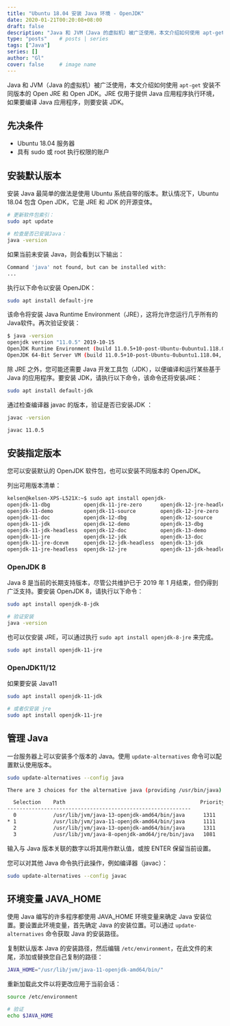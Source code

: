 ```yaml
---
title: "Ubuntu 18.04 安装 Java 环境 - OpenJDK"
date: 2020-01-21T00:20:08+08:00
draft: false
description: "Java 和 JVM（Java 的虚拟机）被广泛使用，本文介绍如何使用 apt-get 安装不同版本的 Open JRE 和 Open JDK。JRE 仅用于提供 Java 应用程序执行环境，如果要编译 Java 应用程序，则要安装 JDK。"
type: "posts"    # posts | series
tags: ["Java"]
series: []
author: "Gl"
cover: false     # image name
---
```


Java 和 JVM（Java 的虚拟机）被广泛使用，本文介绍如何使用 `apt-get` 安装不同版本的 Open JRE 和 Open JDK。JRE 仅用于提供 Java 应用程序执行环境，如果要编译 Java 应用程序，则要安装 JDK。

## 先决条件

- Ubuntu 18.04 服务器
- 具有 sudo 或 root 执行权限的账户

## 安装默认版本

安装 Java 最简单的做法是使用 Ubuntu 系统自带的版本。默认情况下，Ubuntu 18.04 包含 Open JDK，它是 JRE 和 JDK 的开源变体。

```bash
# 更新软件包索引：
sudo apt update

# 检查是否已安装Java：
java -version
```

如果当前未安装 Java，则会看到以下输出：

```bash
Command 'java' not found, but can be installed with:
...
```

执行以下命令以安装 OpenJDK：

```bash
sudo apt install default-jre
```

该命令将安装 Java Runtime Environment（JRE），这将允许您运行几乎所有的Java软件。再次验证安装：

```bash
$ java -version
openjdk version "11.0.5" 2019-10-15
OpenJDK Runtime Environment (build 11.0.5+10-post-Ubuntu-0ubuntu1.118.04)
OpenJDK 64-Bit Server VM (build 11.0.5+10-post-Ubuntu-0ubuntu1.118.04, mixed mode, sharing)
```

除 JRE 之外，您可能还需要 Java 开发工具包（JDK），以便编译和运行某些基于 Java 的应用程序。要安装 JDK，请执行以下命令，该命令还将安装JRE：

```bash
sudo apt install default-jdk
```

通过检查编译器 javac 的版本，验证是否已安装JDK ：

```bash
javac -version

javac 11.0.5
```

## 安装指定版本

您可以安装默认的 OpenJDK 软件包，也可以安装不同版本的 OpenJDK。

列出可用版本清单：

```bash
kelsen@kelsen-XPS-L521X:~$ sudo apt install openjdk-
openjdk-11-dbg           openjdk-11-jre-zero      openjdk-12-jre-headless  openjdk-13-jre           openjdk-8-jdk-headless
openjdk-11-demo          openjdk-11-source        openjdk-12-jre-zero      openjdk-13-jre-headless  openjdk-8-jre
openjdk-11-doc           openjdk-12-dbg           openjdk-12-source        openjdk-13-jre-zero      openjdk-8-jre-dcevm
openjdk-11-jdk           openjdk-12-demo          openjdk-13-dbg           openjdk-13-source        openjdk-8-jre-headless
openjdk-11-jdk-headless  openjdk-12-doc           openjdk-13-demo          openjdk-8-dbg            openjdk-8-jre-zero
openjdk-11-jre           openjdk-12-jdk           openjdk-13-doc           openjdk-8-demo           openjdk-8-source
openjdk-11-jre-dcevm     openjdk-12-jdk-headless  openjdk-13-jdk           openjdk-8-doc            
openjdk-11-jre-headless  openjdk-12-jre           openjdk-13-jdk-headless  openjdk-8-jdk
```

### OpenJDK 8

Java 8 是当前的长期支持版本，尽管公共维护已于 2019 年 1 月结束，但仍得到广泛支持。要安装 OpenJDK 8，请执行以下命令：

```bash
sudo apt install openjdk-8-jdk

# 验证安装
java -version
```

也可以仅安装 JRE，可以通过执行 `sudo apt install openjdk-8-jre` 来完成。

```bash
sudo apt install openjdk-11-jre
```

### OpenJDK11/12

如果要安装 Java11

```bash
sudo apt install openjdk-11-jdk

# 或者仅安装 jre
sudo apt install openjdk-11-jre
```

## 管理 Java

一台服务器上可以安装多个版本的 Java。使用 `update-alternatives` 命令可以配置默认使用版本。

```bash
sudo update-alternatives --config java

There are 3 choices for the alternative java (providing /usr/bin/java).

  Selection    Path                                            Priority   Status
------------------------------------------------------------
  0            /usr/lib/jvm/java-13-openjdk-amd64/bin/java      1311      auto mode
* 1            /usr/lib/jvm/java-11-openjdk-amd64/bin/java      1111      manual mode
  2            /usr/lib/jvm/java-13-openjdk-amd64/bin/java      1311      manual mode
  3            /usr/lib/jvm/java-8-openjdk-amd64/jre/bin/java   1081      manual mode
```

输入与 Java 版本关联的数字以将其用作默认值，或按 ENTER 保留当前设置。

您可以对其他 Java 命令执行此操作，例如编译器（javac）：

```bash
sudo update-alternatives --config javac
```

## 环境变量 JAVA_HOME

使用 Java 编写的许多程序都使用 JAVA_HOME 环境变量来确定 Java 安装位置。要设置此环境变量，首先确定 Java 的安装位置。可以通过 `update-alternatives` 命令获取 Java 的安装路径。

复制默认版本 Java 的安装路径，然后编辑 `/etc/environment`，在此文件的末尾，添加或替换您自己复制的路径：

```bash
JAVA_HOME="/usr/lib/jvm/java-11-openjdk-amd64/bin/"
```

重新加载此文件以将更改应用于当前会话：

```bash
source /etc/environment

# 验证
echo $JAVA_HOME
```
